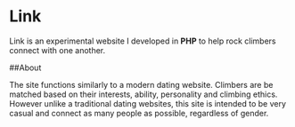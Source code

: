 # Link

Link is an experimental website I developed in **PHP** to help rock climbers connect with one another.

##About 

The site functions similarly to a modern dating website. 
Climbers are be matched based on their interests, ability, personality and climbing ethics. 
However unlike a traditional dating websites, this site is intended to be very casual and connect as many people as possible, regardless of gender. 
